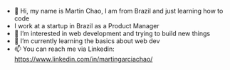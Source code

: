 - 👋 Hi, my name is Martin Chao, I am from Brazil and just learning how to code
- I work at a startup in Brazil as a Product Manager
- 👀 I’m interested in web development and trying to build new things
- 🌱 I’m currently learning the basics about web dev
- 📫 You can reach me via Linkedin: https://www.linkedin.com/in/martingarciachao/



